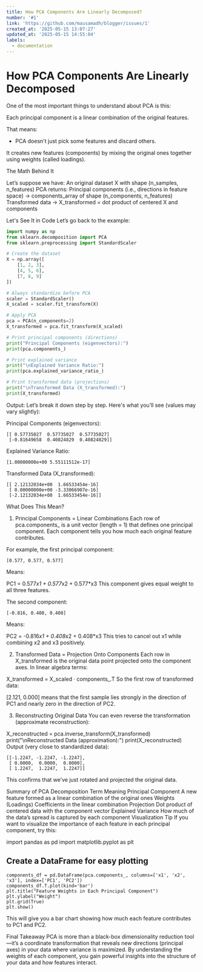 ```yaml
---
title: How PCA Components Are Linearly Decomposed?
number: '#1'
link: 'https://github.com/mausamadh/blogger/issues/1'
created_at: '2025-05-15 13:07:27'
updated_at: '2025-05-15 14:55:04'
labels:
  - documentation
---
```


# How PCA Components Are Linearly Decomposed

One of the most important things to understand about PCA is this:

Each principal component is a linear combination of the original features.

That means:

- PCA doesn't just pick some features and discard others.

It creates new features (components) by mixing the original ones together using weights (called loadings).

The Math Behind It

Let’s suppose we have:
An original dataset X with shape (n_samples, n_features)
PCA returns:
Principal components (i.e., directions in feature space) → components_array of shape (n_components, n_features)
Transformed data → X_transformed = dot product of centered X and components

Let's See It in Code
Let’s go back to the example:

```python
import numpy as np
from sklearn.decomposition import PCA
from sklearn.preprocessing import StandardScaler

# Create the dataset
X = np.array([
    [1, 2, 3],
    [4, 5, 6],
    [7, 8, 9]
])

# Always standardize before PCA
scaler = StandardScaler()
X_scaled = scaler.fit_transform(X)

# Apply PCA
pca = PCA(n_components=2)
X_transformed = pca.fit_transform(X_scaled)

# Print principal components (directions)
print("Principal Components (eigenvectors):")
print(pca.components_)

# Print explained variance
print("\nExplained Variance Ratio:")
print(pca.explained_variance_ratio_)

# Print transformed data (projections)
print("\nTransformed Data (X_transformed):")
print(X_transformed)
```

Output:
Let’s break it down step by step. Here's what you’ll see (values may vary slightly):

Principal Components (eigenvectors):

```
[[ 0.57735027  0.57735027  0.57735027]
 [-0.81649658  0.40824829  0.40824829]]
```

Explained Variance Ratio:

```
[1.00000000e+00 5.55111512e-17]
```

Transformed Data (X_transformed):

```
[[ 2.12132034e+00  1.66533454e-16]
 [ 0.00000000e+00 -3.33066907e-16]
 [-2.12132034e+00  1.66533454e-16]]
 ```

What Does This Mean?

1. Principal Components = Linear Combinations
Each row of pca.components_ is a unit vector (length = 1) that defines one principal component. Each component tells you how much each original feature contributes.

For example, the first principal component:

```
[0.577, 0.577, 0.577]
```

Means:

PC1 = 0.577*x1 + 0.577*x2 + 0.577*x3
This component gives equal weight to all three features.

The second component:

```
[-0.816, 0.408, 0.408]
```

Means:

PC2 = -0.816*x1 + 0.408*x2 + 0.408*x3
This tries to cancel out x1 while combining x2 and x3 positively.

2. Transformed Data = Projection Onto Components
Each row in X_transformed is the original data point projected onto the component axes. In linear algebra terms:

X_transformed = X_scaled · components_.T
So the first row of transformed data:

[2.121, 0.000]
means that the first sample lies strongly in the direction of PC1 and nearly zero in the direction of PC2.

3. Reconstructing Original Data
You can even reverse the transformation (approximate reconstruction):

X_reconstructed = pca.inverse_transform(X_transformed)
print("\nReconstructed Data (approximation):")
print(X_reconstructed)
Output (very close to standardized data):

```
[[-1.2247, -1.2247, -1.2247],
 [ 0.0000,  0.0000,  0.0000],
 [ 1.2247,  1.2247,  1.2247]]
 ```

This confirms that we’ve just rotated and projected the original data.

Summary of PCA Decomposition
Term Meaning
Principal Component A new feature formed as a linear combination of the original ones
Weights (Loadings) Coefficients in the linear combination
Projection Dot product of centered data with the component vector
Explained Variance How much of the data’s spread is captured by each component
Visualization Tip
If you want to visualize the importance of each feature in each principal component, try this:

import pandas as pd
import matplotlib.pyplot as plt

## Create a DataFrame for easy plotting

```
components_df = pd.DataFrame(pca.components_, columns=['x1', 'x2', 'x3'], index=['PC1', 'PC2'])
components_df.T.plot(kind='bar')
plt.title("Feature Weights in Each Principal Component")
plt.ylabel("Weight")
plt.grid(True)
plt.show()
```

This will give you a bar chart showing how much each feature contributes to PC1 and PC2.

Final Takeaway
PCA is more than a black-box dimensionality reduction tool—it’s a coordinate transformation that reveals new directions (principal axes) in your data where variance is maximized. By understanding the weights of each component, you gain powerful insights into the structure of your data and how features interact.
